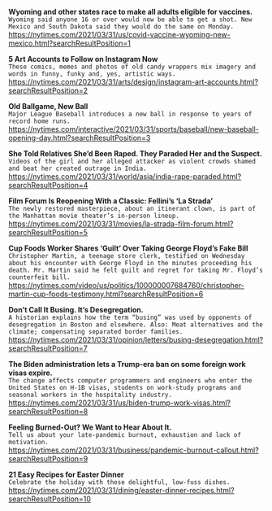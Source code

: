 **Wyoming and other states race to make all adults eligible for vaccines.**\
`Wyoming said anyone 16 or over would now be able to get a shot. New Mexico and South Dakota said they would do the same on Monday.`\
https://nytimes.com/2021/03/31/us/covid-vaccine-wyoming-new-mexico.html?searchResultPosition=1

**5 Art Accounts to Follow on Instagram Now**\
`These comics, memes and photos of old candy wrappers mix imagery and words in funny, funky and, yes, artistic ways.`\
https://nytimes.com/2021/03/31/arts/design/instagram-art-accounts.html?searchResultPosition=2

**Old Ballgame, New Ball**\
`Major League Baseball introduces a new ball in response to years of record home runs.`\
https://nytimes.com/interactive/2021/03/31/sports/baseball/new-baseball-opening-day.html?searchResultPosition=3

**She Told Relatives She’d Been Raped. They Paraded Her and the Suspect.**\
`Videos of the girl and her alleged attacker as violent crowds shamed and beat her created outrage in India.`\
https://nytimes.com/2021/03/31/world/asia/india-rape-paraded.html?searchResultPosition=4

**Film Forum Is Reopening With a Classic: Fellini’s ‘La Strada’**\
`The newly restored masterpiece, about an itinerant clown, is part of the Manhattan movie theater’s in-person lineup.`\
https://nytimes.com/2021/03/31/movies/la-strada-film-forum.html?searchResultPosition=5

**Cup Foods Worker Shares ‘Guilt’ Over Taking George Floyd’s Fake Bill**\
`Christopher Martin, a teenage store clerk, testified on Wednesday about his encounter with George Floyd in the minutes proceeding his death. Mr. Martin said he felt guilt and regret for taking Mr. Floyd’s counterfeit bill.`\
https://nytimes.com/video/us/politics/100000007684760/christopher-martin-cup-foods-testimony.html?searchResultPosition=6

**Don’t Call It Busing. It’s Desegregation.**\
`A historian explains how the term “busing” was used by opponents of desegregation in Boston and elsewhere. Also: Meat alternatives and the climate; compensating separated border families.`\
https://nytimes.com/2021/03/31/opinion/letters/busing-desegregation.html?searchResultPosition=7

**The Biden administration lets a Trump-era ban on some foreign work visas expire.**\
`The change affects computer programmers and engineers who enter the United States on H-1B visas, students on work-study programs and seasonal workers in the hospitality industry.`\
https://nytimes.com/2021/03/31/us/biden-trump-work-visas.html?searchResultPosition=8

**Feeling Burned-Out? We Want to Hear About It.**\
`Tell us about your late-pandemic burnout, exhaustion and lack of motivation.`\
https://nytimes.com/2021/03/31/business/pandemic-burnout-callout.html?searchResultPosition=9

**21 Easy Recipes for Easter Dinner**\
`Celebrate the holiday with these delightful, low-fuss dishes.`\
https://nytimes.com/2021/03/31/dining/easter-dinner-recipes.html?searchResultPosition=10


